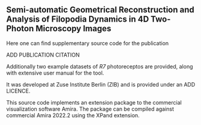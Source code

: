 ## Semi-automatic Geometrical Reconstruction and Analysis of Filopodia Dynamics in 4D Two-Photon Microscopy Images

Here one can find supplementary source code for the publication

ADD PUBLICATION CITATION

Additionally two example datasets of *R7* photoreceptos are provided, along with extensive user manual for the tool.

It was developed at Zuse Institute Berlin (ZIB) and is provided under an ADD LICENCE.

This source code implements an extension package to the commercial visualization software
Amira. The package can be compiled against commercial Amira 2022.2 using the XPand extension.

